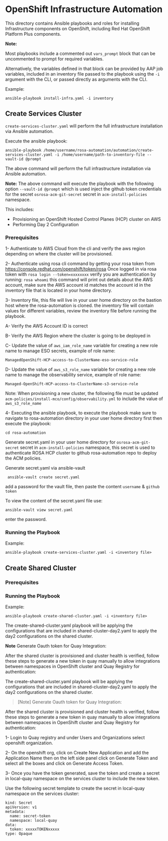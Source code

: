 # OpenShift Infrastructure Automation
This directory contains Ansible playbooks and roles for installing Infrastructure components on OpenShift, including Red Hat OpenShift Platform Plus components.

**Note:**

Most playbooks include a commented out `vars_prompt` block that can be uncommented to prompt for required variables. 

Alternatively, the variables defined in that block can be provided by AAP job variables, included in an inventory file passed to the playbook using the `-i` argument with the CLI, or passed directly as arguments with the CLI.

Example:
```
ansible-playbook install-infra.yaml -i inventory
```

## Create Services Cluster
`create-services-cluster.yaml` will perform the full infrastructure installation via Ansible automation. 

Execute the ansible playbook:

```
ansible-playbook /home/username/rosa-automation/automation/create-services-cluster.yaml -i /home/username/path-to-inventory-file --vault-id @prompt
```

The above command will perform the full infrastructure installation via Ansible automation.


**Note:** The above command will execute the playbook with the following option `--vault-id @prompt` which is used inject the github token credentials for the secret `osrosa-acm-git-secret` secret in `acm-install-policies` namespace.


This includes:
* Provisioning an OpenShift Hosted Control Planes (HCP) cluster on AWS
* Performing Day 2 Configuration

### Prerequisites

1- Authenticate to AWS Cloud from the cli and verify the aws region depending on where the cluster will be provisioned.

2- Authenticate using rosa cli command by getting your rosa token from https://console.redhat.com/openshift/token/rosa 
Once logged in via rosa token with `rosa login --token=xxxxxxxx` verify you are authentication by running: `rosa whoami` this command will print out details about the AWS account, make sure the AWS account id matches the account id in the inventory file that is located in your home directory.

3- Inventory file, this file will live in your user home directory on the bastion host where the rosa-automation is cloned. the inventory file will contain values for different variables, review the inventory file before running the playbook.    

A- Verify the AWS Account ID is correct

B- Verify the AWS Region where the cluster is going to be deployed in

C- Update the value of `aws_iam_role_name` variable for creating a new role name to manage ESO secrets, example of role name: 

`ManagedOpenShift-HCP-access-to-ClusterName-eso-service-role`


D- Update the value of `aws_s3_role_name` variable for creating a new role name to manage the observability service, example of role name: 

`Managed-OpenShift-HCP-access-to-ClusterName-s3-service-role`

Note: When provisioning a new cluster, the following file must be updated `acm-policies/install-mco/config/observability.yml` to include the value of `aws_s3_role_name`  

4- Executing the ansible playbook, to execute the playbook make sure to navigate to rosa-automation directory in your user home directory first then execute the playbook:

```
cd rosa-automation
```

Generate secret.yaml in your user home directory for `osrosa-acm-git-secret` secret in `acm-install-policies` namespace, this secret is used to authenticate ROSA HCP cluster to github rosa-automation repo to deploy the ACM policies.

Generate secret.yaml via ansible-vault

```
 ansible-vault create secret.yaml
``` 
add a password for the vault file, then paste the content `username` & `github token`

To view the content of the secret.yaml file use: 

``` 
ansible-vault view secret.yaml
``` 
enter the password.

### Running the Playbook
Example:
```
ansible-playbook create-services-cluster.yaml -i <inventory file>
```

## Create Shared Cluster


### Prerequisites


### Running the Playbook
Example:
```
ansible-playbook create-shared-cluster.yaml -i <inventory file>
```

The create-shared-cluster.yaml playbook will be applying the configurations that are included in shared-cluster-day2.yaml to apply the day2 configurations on the shared cluster.


**Note**
Generate Oauth token for Quay Integration:

After the shared cluster is provisioned and cluster health is verified, follow these steps to generate a new token in quay manually to allow integrations between namespaces in OpenShift cluster and Quay Registry for authentication:

The create-shared-cluster.yaml playbook will be applying the configurations that are included in shared-cluster-day2.yaml to apply the day2 configurations on the shared cluster.

> [Note]
Generate Oauth token for Quay Integration:

After the shared cluster is provisioned and cluster health is verified, follow these steps to generate a new token in quay manually to allow integrations between namespaces in OpenShift cluster and Quay Registry for authentication:

1- Login to Quay registry and under Users and Organizations select openshift organization.

2- On the openshift org, click on Create New Application and add the Application Name then on the left side panel click on Generate Token and select all the boxes and click on Generate Access Token.

3- Once you have the token generated, save the token and create a secret in local-quay namespace on the services cluster to include the new token. 

Use the following secret template to create the secret in local-quay namespace on the services cluster:
```
kind: Secret
apiVersion: v1
metadata:
  name: secret-token
  namespace: local-quay
data:
  token: xxxxxTOKENxxxxx
type: Opaque
```

